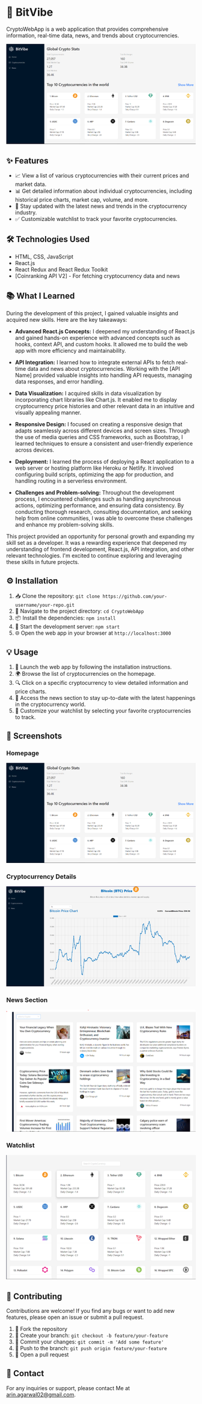 # 🚀 BitVibe

CryptoWebApp is a web application that provides comprehensive information, real-time data, news, and trends about cryptocurrencies.

![CryptoWebApp Screenshot](./screenshots/homepage.png)

## ✨ Features

- 📈 View a list of various cryptocurrencies with their current prices and market data.
- 📊 Get detailed information about individual cryptocurrencies, including historical price charts, market cap, volume, and more.
- 📰 Stay updated with the latest news and trends in the cryptocurrency industry.
- ✅ Customizable watchlist to track your favorite cryptocurrencies.

## 🛠️ Technologies Used

- HTML, CSS, JavaScript
- React.js
- React Redux and React Redux Toolkit
- [Coinranking API V2] - For fetching cryptocurrency data and news

## 📚 What I Learned

During the development of this project, I gained valuable insights and acquired new skills. Here are the key takeaways:

- **Advanced React.js Concepts:** I deepened my understanding of React.js and gained hands-on experience with advanced concepts such as hooks, context API, and custom hooks. It allowed me to build the web app with more efficiency and maintainability.

- **API Integration:** I learned how to integrate external APIs to fetch real-time data and news about cryptocurrencies. Working with the [API Name] provided valuable insights into handling API requests, managing data responses, and error handling.

- **Data Visualization:** I acquired skills in data visualization by incorporating chart libraries like Chart.js. It enabled me to display cryptocurrency price histories and other relevant data in an intuitive and visually appealing manner.

- **Responsive Design:** I focused on creating a responsive design that adapts seamlessly across different devices and screen sizes. Through the use of media queries and CSS frameworks, such as Bootstrap, I learned techniques to ensure a consistent and user-friendly experience across devices.

- **Deployment:** I learned the process of deploying a React application to a web server or hosting platform like Heroku or Netlify. It involved configuring build scripts, optimizing the app for production, and handling routing in a serverless environment.

- **Challenges and Problem-solving:** Throughout the development process, I encountered challenges such as handling asynchronous actions, optimizing performance, and ensuring data consistency. By conducting thorough research, consulting documentation, and seeking help from online communities, I was able to overcome these challenges and enhance my problem-solving skills.

This project provided an opportunity for personal growth and expanding my skill set as a developer. It was a rewarding experience that deepened my understanding of frontend development, React.js, API integration, and other relevant technologies. I'm excited to continue exploring and leveraging these skills in future projects.

## ⚙️ Installation

1. 📥 Clone the repository: `git clone https://github.com/your-username/your-repo.git`
2. 📂 Navigate to the project directory: `cd CryptoWebApp`
3. 📦 Install the dependencies: `npm install`
4. 🚀 Start the development server: `npm start`
5. 🌐 Open the web app in your browser at `http://localhost:3000`

## 💡 Usage

1. 🚀 Launch the web app by following the installation instructions.
2. 🌍 Browse the list of cryptocurrencies on the homepage.
3. 🔍 Click on a specific cryptocurrency to view detailed information and price charts.
4. 📰 Access the news section to stay up-to-date with the latest happenings in the cryptocurrency world.
5. 🌟 Customize your watchlist by selecting your favorite cryptocurrencies to track.

## 📸 Screenshots

### Homepage
![Homepage](./screenshots/homepage.png)

### Cryptocurrency Details
![Cryptocurrency Details](./screenshots/details.png)

### News Section
![News Section](./screenshots/news.png)

### Watchlist
![Watchlist](./screenshots/watchlist.png)


## 🤝 Contributing

Contributions are welcome! If you find any bugs or want to add new features, please open an issue or submit a pull request.

1. 🍴 Fork the repository
2. 🌿 Create your branch: `git checkout -b feature/your-feature`
3. 📝 Commit your changes: `git commit -m 'Add some feature'`
4. 🚀 Push to the branch: `git push origin feature/your-feature`
5. 🎉 Open a pull request

## 📧 Contact

For any inquiries or support, please contact Me at arin.agarwal02@gmail.com.
